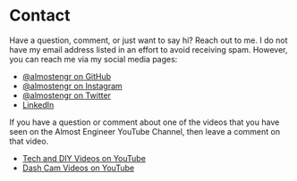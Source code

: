 ﻿---
date: 2019-12-22
description: Information about this blog and Kenny Robinson.
author: Kenny Robinson
---

# Contact

Have a question, comment, or just want to say hi? Reach out to me. I do not have my email 
address listed in an effort to avoid receiving spam. However, you can reach me via 
my social media pages: 

* <a href="https://github.com/almostengr" target="_blank">@almostengr on GitHub</a>
* <a href="https://instagram.com/almostengr" target="_blank">@almostengr on Instagram</a>
* <a href="https://twitter.com/almostengr" target="_blank">@almostengr on Twitter</a>
* <a href="https://www.linkedin.com/in/krobinsontech" target="_blank">LinkedIn</a>

If you have a question or comment about one of the videos that you have seen on the Almost Engineer YouTube Channel, then leave a comment on that video.

* <a href="https://www.youtube.com/channel/UC4HCouBLtXD1j1U_17aBqig?sub_confirmation=1" target="_blank">Tech and DIY Videos on YouTube</a>
* <a href="https://www.youtube.com/channel/UCB7rvymUaUbbig3skv2zvCQ?sub_confirmation=1" target="_blank">Dash Cam Videos on YouTube</a>
